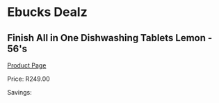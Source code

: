 
# Ebucks Dealz
## Finish All in One Dishwashing Tablets Lemon - 56's
[Product Page](https://www.ebucks.com/web/shop/productSelected.do?prodId=1138420276&catId=908586136)

Price: R249.00

Savings: 


	